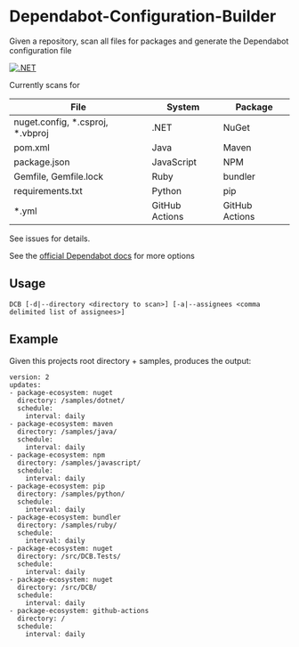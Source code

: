 # Dependabot-Configuration-Builder
Given a repository, scan all files for packages and generate the Dependabot configuration file

[![.NET](https://github.com/samsmithnz/Dependabot-Configuration-Builder/actions/workflows/dotnet.yml/badge.svg)](https://github.com/samsmithnz/Dependabot-Configuration-Builder/actions/workflows/dotnet.yml)

Currently scans for

| File | System | Package |
|--|--|--|
| nuget.config, *.csproj, *.vbproj | .NET | NuGet |
| pom.xml | Java | Maven |
| package.json | JavaScript | NPM |
| Gemfile, Gemfile.lock | Ruby | bundler |
| requirements.txt | Python | pip |
| *.yml | GitHub Actions | GitHub Actions |

See issues for details.

See the [official Dependabot docs](https://docs.github.com/en/code-security/supply-chain-security/keeping-your-dependencies-updated-automatically/configuration-options-for-dependency-updates) for more options

## Usage

```
DCB [-d|--directory <directory to scan>] [-a|--assignees <comma delimited list of assignees>]
```

## Example

Given this projects root directory + samples, produces the output:
```
version: 2
updates:
- package-ecosystem: nuget
  directory: /samples/dotnet/
  schedule:
    interval: daily
- package-ecosystem: maven
  directory: /samples/java/
  schedule:
    interval: daily
- package-ecosystem: npm
  directory: /samples/javascript/
  schedule:
    interval: daily
- package-ecosystem: pip
  directory: /samples/python/
  schedule:
    interval: daily
- package-ecosystem: bundler
  directory: /samples/ruby/
  schedule:
    interval: daily
- package-ecosystem: nuget
  directory: /src/DCB.Tests/
  schedule:
    interval: daily
- package-ecosystem: nuget
  directory: /src/DCB/
  schedule:
    interval: daily
- package-ecosystem: github-actions
  directory: /
  schedule:
    interval: daily
```
